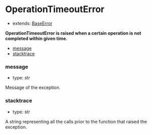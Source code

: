# OperationTimeoutError

- extends: [BaseError](./baseerror.md)

**OperationTimeoutError is raised when a certain operation is not completed within given time.**

- [message](#message)
- [stacktrace](#stacktrace)


### message
- type: str

Message of the exception.


### stacktrace
- type: str

A string representing all the calls prior to the function that raised the exception.